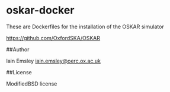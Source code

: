 # oskar-docker

These are Dockerfiles for the installation of the OSKAR
simulator

https://github.com/OxfordSKA/OSKAR

##Author

Iain Emsley <iain.emsley@oerc.ox.ac.uk>

##License

ModifiedBSD license
